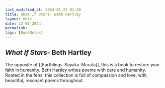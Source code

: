 ```yaml
---
last_modified_at: 2024-01-22 01:20
title: What If Stars- Beth Hartley
layout: note
date: 22-01-2024
permalink:
tags: [BookNotes]
---
```

 

## *What If Stars*- Beth Hartley

The opposite of [[Earthlings-Sayaka-Murata]], this is a book to restore your faith in humanity. Beth Hartley writes poems with care and humanity. Rooted in the fens, this collection is full of compassion and love, with beautiful, resonant poems throughout.
